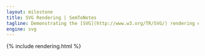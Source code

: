 ```yaml
---
layout: milestone
title: SVG Rendering | SemToNotes
tagline: Demonstrating the [SVG](http://www.w3.org/TR/SVG/) rendering engine.
engine: svg
---
```


{% include rendering.html %}
